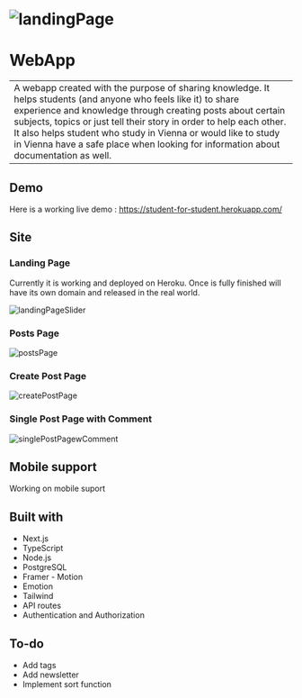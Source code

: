 # ![landingPage](https://user-images.githubusercontent.com/90897068/161397509-3b0634df-de9e-4df3-b471-0e26b37c2099.png)

# WebApp
<table>
<tr>
<td>
  A webapp created with the purpose of sharing knowledge. It helps students (and anyone who feels like it) to share experience and knowledge through creating posts about certain subjects, topics or just tell their story in order to help each other. It also helps student who study in Vienna or would like to study in Vienna have a safe place when looking for information about documentation as well.
</td>
</tr>
</table>


## Demo
Here is a working live demo : https://student-for-student.herokuapp.com/


## Site

### Landing Page
Currently it is working and deployed on Heroku. Once is fully finished will have its own domain and released in the real world.

![landingPageSlider](https://user-images.githubusercontent.com/90897068/161397693-c452c7c3-7ba7-4a6e-a5af-6f6305ab5093.png)

### Posts Page
![postsPage](https://user-images.githubusercontent.com/90897068/161397858-38345d27-78f2-4676-a21a-7099dcc2b54b.png)

### Create Post Page
![createPostPage](https://user-images.githubusercontent.com/90897068/161397897-6eaa96dc-fac9-48a1-8a3b-0ac701bf1f9f.png)

### Single Post Page with Comment
![singlePostPagewComment](https://user-images.githubusercontent.com/90897068/161398226-0dd1d87e-3266-421c-8aff-e685744df340.png)


## Mobile support
Working on mobile suport

## Built with 

- Next.js
- TypeScript
- Node.js
- PostgreSQL
- Framer - Motion
- Emotion
- Tailwind
- API routes
- Authentication and Authorization


## To-do
- Add tags
- Add newsletter
- Implement sort function
